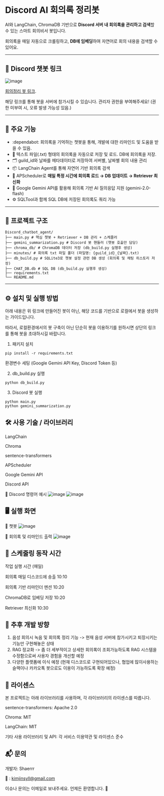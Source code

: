 #  Discord AI 회의록 정리봇

AI와 LangChain, ChromaDB 기반으로 **Discord 서버 내 회의록을 관리하고 검색**할 수 있는 스마트 회의비서 봇입니다. 

회의록을 매일 자동으로 크롤링하고, **DB에 임베딩**하여 자연어로 회의 내용을 검색할 수 있어요.

---
## 💬 Discord 챗봇 링크

![image](https://github.com/user-attachments/assets/d8d1350b-0d5d-4ba7-8e7f-b3d9d8f04353)



[회의정리 봇 링크](https://discord.com/oauth2/authorize?client_id=1359414076299804673&permissions=8&integration_type=0&scope=bot).


해당 링크를 통해 봇을 서버에 참가시킬 수 있습니다.
관리자 권한을 부여해주세요! (권한 미부여 시, 오류 발생 가능성 있음.)

---

## 📌 주요 기능

- :dependabot: 회의록을 기억하는 챗봇을 통해, 개발에 대한 리마인드 및 도움을 받을 수 있음.
- 📝 텍스트 파일(.txt) 형태의 회의록을 자동으로 저장 및 로드. DB에 회의록을 저장.
- 🗂️ guild_id와 날짜를 메타데이터로 저장하여 서버별, 날짜별 회의 내용 관리
- 📦 LangChain Agent를 통해 자연어 기반 회의록 검색
- 📅 APScheduler로 **매일 특정 시간에 회의록 로드 → DB 업데이트 → Retriever 최신화**
- 💬 Google Gemini API를 활용해 회의록 기반 AI 질의응답 지원 (gemini-2.0-flash)
- ⚙️ SQLTool과 함께 SQL DB에 저장된 회의록도 쿼리 가능

---

## 📐 프로젝트 구조

```
Discord_chatbot_agent/ 
├── main.py # 핵심 챗봇 + Retriever + DB 관리 + 스케줄러
├── gemini_summarization.py # Discord 봇 핸들러 (챗봇 호출만 담당)
├── chroma_db/ # ChromaDB 데이터 저장 (db_build.py 실행후 생성)
├── minutes/ # 회의록 txt 파일 폴더 (파일명: {guild_id}_{날짜}.txt)
├── db_build.py # SQLite3로 챗봇 설정 관련 DB 생성 (회의록 및 채팅 히스토리 저장)
├── CHAT_DB.db # SQL DB (db_build.py 실행후 생성)
├── requirements.txt
└── README.md
```


---

## ⚙️ 설치 및 실행 방법 

아래 내용은 위 링크에 만들어진 봇이 아닌,
해당 코드를 기반으로 로컬에서 봇을 생성하는 가이드입니다.

따라서, 로컬환경에서의 봇 구축이 아닌
단순히 봇을 이용하기를 원하시면 상단의 링크를 통해 봇을 초대하시길 바랍니다.

1. 패키지 설치  
```
pip install -r requirements.txt
```

환경변수 세팅 (Google Gemini API Key, Discord Token 등) 

2. db_build.py 실행
```
python db_build.py
```
3. Discord 봇 실행

```
python main.py
python gemini_summarization.py
```

🛠️ 사용 기술 / 라이브러리
---
LangChain

Chroma

sentence-transformers

APScheduler

Google Gemini API

Discord API

💬 Discord 명령어 예시
![image](https://github.com/user-attachments/assets/ddcdabe8-61ca-4cdf-802e-759aa16481dc)
![image](https://github.com/user-attachments/assets/d58ce7b9-db82-419a-bcc8-a99d1b93d96e)


🖥️ 실행 화면
---

📌 챗봇
![image](https://github.com/user-attachments/assets/ebee1bc6-9fd7-4b22-8ff3-b32e93ba2db8)


📌 회의록 및 리마인드 출력
![image](https://github.com/user-attachments/assets/146bbabd-a126-47f9-ae8a-08639272af49)



📅 스케줄링 동작 시간
---
작업 실행 시간 (매일)

회의록 매일 디스코드에 송출 10:10

회의록 기반 리마인더 멘션 10:20

ChromaDB로 임베딩 저장	10:20

Retriever 최신화	10:30


🧰 추후 개발 방향
---
1. 음성 회의시 녹음 및 회의록 정리 기능  -> 현재 음성 서버에 참가시키고 퇴장시키는 기능만 구현해놓은 상태
2. RAG 정교화 -> 좀 더 세부적이고 상세한 회의록이 조회가능하도록 RAG 시스템을 수정함으로써 사용자 경험을 개선할 예정
3. 다양한 플랫폼에 이식 예정 (현재 디스코드로 구현되어있으나, 협업에 많이사용하는 슬랙이나 카카오톡 봇으로도 이용이 가능하도록 확장 예정)



📃 라이센스
---
본 프로젝트는 아래 라이브러리를 사용하며, 각 라이브러리의 라이센스를 따릅니다.

sentence-transformers: Apache 2.0

Chroma: MIT

LangChain: MIT

기타 사용 라이브러리 및 API: 각 서비스 이용약관 및 라이센스 준수

📬 문의
---
개발자: Shaerrr

📧 : kimjinsyll@gmail.com

이슈나 문의는 이메일로 보내주세요. 언제든 환영합니다. 🙌 
